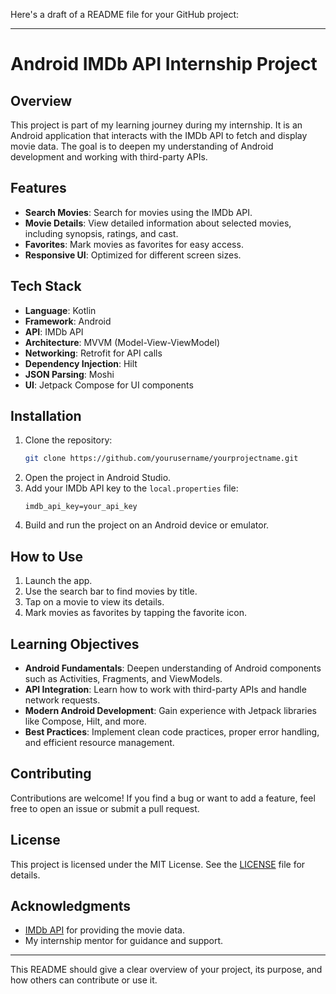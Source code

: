 Here's a draft of a README file for your GitHub project:

---

# Android IMDb API Internship Project

## Overview

This project is part of my learning journey during my internship. It is an Android application that interacts with the IMDb API to fetch and display movie data. The goal is to deepen my understanding of Android development and working with third-party APIs.

## Features

- **Search Movies**: Search for movies using the IMDb API.
- **Movie Details**: View detailed information about selected movies, including synopsis, ratings, and cast.
- **Favorites**: Mark movies as favorites for easy access.
- **Responsive UI**: Optimized for different screen sizes.

## Tech Stack

- **Language**: Kotlin
- **Framework**: Android
- **API**: IMDb API
- **Architecture**: MVVM (Model-View-ViewModel)
- **Networking**: Retrofit for API calls
- **Dependency Injection**: Hilt
- **JSON Parsing**: Moshi
- **UI**: Jetpack Compose for UI components

## Installation

1. Clone the repository:
    ```bash
    git clone https://github.com/yourusername/yourprojectname.git
    ```
2. Open the project in Android Studio.
3. Add your IMDb API key to the `local.properties` file:
    ```properties
    imdb_api_key=your_api_key
    ```
4. Build and run the project on an Android device or emulator.

## How to Use

1. Launch the app.
2. Use the search bar to find movies by title.
3. Tap on a movie to view its details.
4. Mark movies as favorites by tapping the favorite icon.

## Learning Objectives

- **Android Fundamentals**: Deepen understanding of Android components such as Activities, Fragments, and ViewModels.
- **API Integration**: Learn how to work with third-party APIs and handle network requests.
- **Modern Android Development**: Gain experience with Jetpack libraries like Compose, Hilt, and more.
- **Best Practices**: Implement clean code practices, proper error handling, and efficient resource management.

## Contributing

Contributions are welcome! If you find a bug or want to add a feature, feel free to open an issue or submit a pull request.

## License

This project is licensed under the MIT License. See the [LICENSE](LICENSE) file for details.

## Acknowledgments

- [IMDb API](https://www.omdbapi.com/) for providing the movie data.
- My internship mentor for guidance and support.

---

This README should give a clear overview of your project, its purpose, and how others can contribute or use it.

